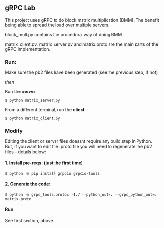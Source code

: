 ## gRPC Lab

This project uses gRPC to do block matrix multiplication (BMM). 
The benefit being able to spread the load over multiple servers.

block_mult.py contains the procedural way of doing BMM

matrix_client.py, matrix_server.py and matrix.proto are the main parts
of the gRPC implementation.


### Run:
   
   Make sure the pb2 files have been generated (see the previous step, if not)

   _then_

   Run the **server**:

    $ python matrix_server.py

   From a different terminal, run the **client**:

    $ python matrix_client.py

### Modify

Editing the client or server files doessnt require any build step in Python. But,
if you want to edit the .proto file you will need to regenerate the pb2 files - 
details below:

#### 1. Install pre-reqs: (just the first time)

    $ python -m pip install grpcio grpcio-tools

#### 2. Generate the code:

    $ python -m grpc_tools.protoc -I./ --python_out=. --grpc_python_out=. matrix.proto

#### Run
    
See first section, above 